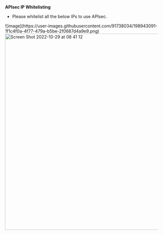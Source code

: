 **APIsec IP Whitelisting**

- Please whitelist all the below IPs to use APIsec.

<p>
 ![image](https://user-images.githubusercontent.com/91738034/198943091-1f1c4f0a-4f77-479a-b5be-2f0687d4a9e9.png)

 <img width="644" alt="Screen Shot 2022-10-29 at 08 41 12" src="https://user-images.githubusercontent.com/109250250/198834815-f95fbf46-3e07-4a2e-9bcc-fe64b299cc62.png">
